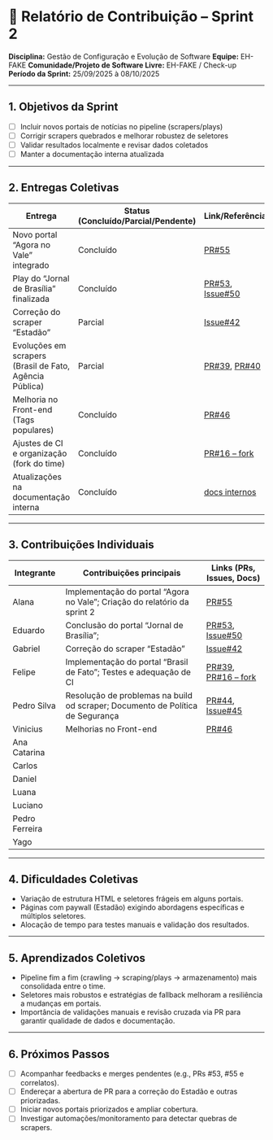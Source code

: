 # 📝 Relatório de Contribuição – Sprint 2

**Disciplina:** Gestão de Configuração e Evolução de Software
**Equipe:** EH-FAKE
**Comunidade/Projeto de Software Livre:** EH-FAKE / Check-up
**Período da Sprint:** 25/09/2025 à 08/10/2025

---

## 1. Objetivos da Sprint

- [ ] Incluir novos portais de notícias no pipeline (scrapers/plays)
- [ ] Corrigir scrapers quebrados e melhorar robustez de seletores
- [ ] Validar resultados localmente e revisar dados coletados
- [ ] Manter a documentação interna atualizada

---

## 2. Entregas Coletivas

| Entrega                                                 | Status (Concluído/Parcial/Pendente) | Link/Referência                                                                                                 | Observações                  |
| ------------------------------------------------------- | ----------------------------------- | --------------------------------------------------------------------------------------------------------------- | ---------------------------- |
| Novo portal “Agora no Vale” integrado                   | Concluído                           | [PR#55](https://github.com/EH-FAKE/check-up/pull/55)                                                            |                              |
| Play do “Jornal de Brasília” finalizada                 | Concluído                           | [PR#53](https://github.com/EH-FAKE/check-up/pull/53), [Issue#50](https://github.com/EH-FAKE/check-up/issues/50) |                              |
| Correção do scraper “Estadão”                           | Parcial                             | [Issue#42](https://github.com/EH-FAKE/check-up/issues/42)                                                       | Ajustes/PR em acompanhamento |
| Evoluções em scrapers (Brasil de Fato, Agência Pública) | Parcial                             | [PR#39](https://github.com/EH-FAKE/check-up/pull/39), [PR#40](https://github.com/EH-FAKE/check-up/pull/40)      | Iterações contínuas          |
| Melhoria no Front-end (Tags populares)                  | Concluído                           | [PR#46](https://github.com/EH-FAKE/check-up/pull/46)                                                            |                              |
| Ajustes de CI e organização (fork do time)              | Concluído                           | [PR#16 – fork](https://github.com/GCES-EhFake-Fork/checkUp/pull/16)                                             |                              |
| Atualizações na documentação interna                    | Concluído                           | [docs internos](https://gces-ehfake-fork.github.io/docs-interno/)                                               |                              |

---

## 3. Contribuições Individuais

| Integrante     | Contribuições principais                                                       | Links (PRs, Issues, Docs)                                                                                                 |
| -------------- | ------------------------------------------------------------------------------ | ------------------------------------------------------------------------------------------------------------------------- |
| Alana          | Implementação do portal “Agora no Vale”; Criação do relatório da sprint 2      | [PR#55](https://github.com/EH-FAKE/check-up/pull/55)                                                                      |
| Eduardo        | Conclusão do portal “Jornal de Brasília”;                                      | [PR#53](https://github.com/EH-FAKE/check-up/pull/53), [Issue#50](https://github.com/EH-FAKE/check-up/issues/50)           |
| Gabriel        | Correção do scraper “Estadão”                                                  | [Issue#42](https://github.com/EH-FAKE/check-up/issues/42)                                                                 |
| Felipe         | Implementação do portal “Brasil de Fato”; Testes e adequação de CI             | [PR#39](https://github.com/EH-FAKE/check-up/pull/39), [PR#16 – fork](https://github.com/GCES-EhFake-Fork/checkUp/pull/16) |
| Pedro Silva    | Resolução de problemas na build od scraper; Documento de Política de Segurança | [PR#44](https://github.com/EH-FAKE/check-up/pull/44), [Issue#45](https://github.com/EH-FAKE/check-up/issues/45)           |
| Vinicius       | Melhorias no Front-end                                                         | [PR#46](https://github.com/EH-FAKE/check-up/pull/46)                                                                      |
| Ana Catarina   |                                                                                |                                                                                                                           |
| Carlos         |                                                                                |                                                                                                                           |
| Daniel         |                                                                                |                                                                                                                           |
| Luana          |                                                                                |                                                                                                                           |
| Luciano        |                                                                                |                                                                                                                           |
| Pedro Ferreira |                                                                                |                                                                                                                           |
| Yago           |                                                                                |                                                                                                                           |

---

## 4. Dificuldades Coletivas

- Variação de estrutura HTML e seletores frágeis em alguns portais.
- Páginas com paywall (Estadão) exigindo abordagens específicas e múltiplos seletores.
- Alocação de tempo para testes manuais e validação dos resultados.

---

## 5. Aprendizados Coletivos

- Pipeline fim a fim (crawling → scraping/plays → armazenamento) mais consolidada entre o time.
- Seletores mais robustos e estratégias de fallback melhoram a resiliência a mudanças em portais.
- Importância de validações manuais e revisão cruzada via PR para garantir qualidade de dados e documentação.

---

## 6. Próximos Passos

- [ ] Acompanhar feedbacks e merges pendentes (e.g., PRs #53, #55 e correlatos).
- [ ] Endereçar a abertura de PR para a correção do Estadão e outras priorizadas.
- [ ] Iniciar novos portais priorizados e ampliar cobertura.
- [ ] Investigar automações/monitoramento para detectar quebras de scrapers.
